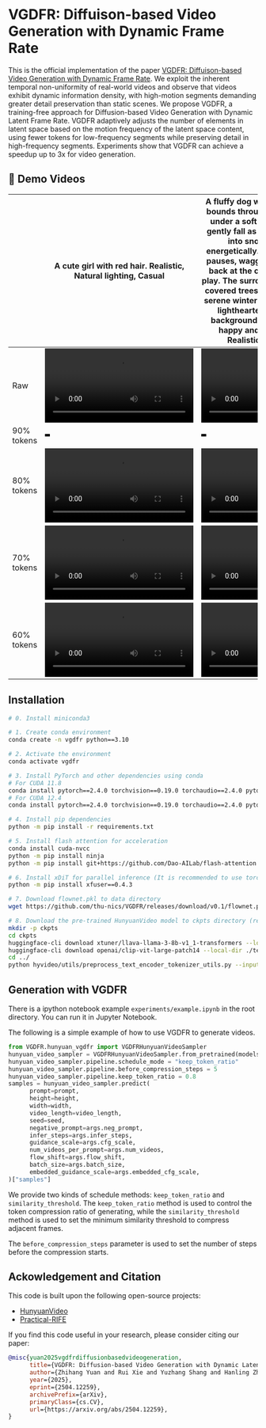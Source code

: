 # VGDFR: Diffuison-based Video Generation with Dynamic Frame Rate
This is the official implementation of the paper [VGDFR: Diffuison-based Video Generation with Dynamic Frame Rate](https://arxiv.org/abs/2504.12259).
We exploit the inherent temporal non-uniformity of real-world videos and observe that videos exhibit dynamic information density, with high-motion segments demanding greater detail preservation than static scenes. We propose VGDFR, a training-free approach for Diffusion-based Video Generation with Dynamic Latent Frame Rate. VGDFR adaptively adjusts the number of elements in latent space based on the motion frequency of the latent space content, using fewer tokens for low-frequency segments while preserving detail in high-frequency segments. Experiments show that VGDFR can achieve a speedup up to 3x for video generation.

## 🎥 Demo Videos

<table>
  <thead>
    <tr>
      <th></th>
      <th>A cute girl with red hair. Realistic, Natural lighting, Casual</th>
      <th>A fluffy dog with a joyful expression bounds through a snowy landscape under a soft blue sky. Snowflakes gently fall as the dog rolls, pounces into snowdrifts, and digs energetically. Occasionally, the dog pauses, wagging its tail and looking back at the camera, inviting you to play. The surroundings feature snow-covered trees, frosted bushes, and a serene winter backdrop. The video is lighthearted, with soft, playful background music enhancing the happy and lively atmosphere. Realistic, Natural lighting</th>
    </tr>
  </thead>
  <tbody>
    <tr>
      <td>Raw</td>
      <td><video src="https://github.com/user-attachments/assets/7d3ff150-37be-4f05-b6cc-46118f8acf03"></video></td>
      <td><video src="https://github.com/user-attachments/assets/42fcde74-b9be-41f8-ae91-fd4caf84bdcb"></video></td>
    </tr>
    <tr>
      <td>90% tokens</td>
      <td><video width=10 src="https://github.com/user-attachments/assets/76b2ac90-6d7c-4aeb-af8e-37aa61708adb"></video></td>
      <td><video width=10 src="https://github.com/user-attachments/assets/55c8f2e4-aa32-4f82-b6c6-6bf1c1630f37"></video></td>
    </tr>
    <tr>
      <td>80% tokens</td>
      <td><video src="https://github.com/user-attachments/assets/8d090b1a-c1a4-47fc-913c-d17d02295651"></video></td>
      <td><video src="https://github.com/user-attachments/assets/9469bb84-6dd5-45ca-a6a2-8231b500a22d"></video></td>
    </tr>
    <tr>
      <td>70% tokens</td>
      <td><video src="https://github.com/user-attachments/assets/bbfb69e3-7967-4c19-907d-db0dd4c7810a"></video></td>
      <td><video src="https://github.com/user-attachments/assets/20e563bc-b263-42e4-9f72-d207f3e4d083"></video></td>
    </tr>
    <tr>
      <td>60% tokens</td>
      <td><video src="https://github.com/user-attachments/assets/32d83493-f15a-48aa-8bfe-f48fa10ad9fa"></video></td>
      <td><video src="https://github.com/user-attachments/assets/376c3483-d63a-4ae7-878b-4ae135d0214c"></video></td>
    </tr>
  </tbody>
</table>

## Installation

```bash
# 0. Install miniconda3

# 1. Create conda environment
conda create -n vgdfr python==3.10

# 2. Activate the environment
conda activate vgdfr

# 3. Install PyTorch and other dependencies using conda
# For CUDA 11.8
conda install pytorch==2.4.0 torchvision==0.19.0 torchaudio==2.4.0 pytorch-cuda=11.8 -c pytorch -c nvidia
# For CUDA 12.4
conda install pytorch==2.4.0 torchvision==0.19.0 torchaudio==2.4.0 pytorch-cuda=12.4 -c pytorch -c nvidia

# 4. Install pip dependencies
python -m pip install -r requirements.txt

# 5. Install flash attention for acceleration
conda install cuda-nvcc
python -m pip install ninja
python -m pip install git+https://github.com/Dao-AILab/flash-attention.git@v2.7.4

# 6. Install xDiT for parallel inference (It is recommended to use torch 2.4.0 and flash-attn 2.6.3)
python -m pip install xfuser==0.4.3

# 7. Download flownet.pkl to data directory
wget https://github.com/thu-nics/VGDFR/releases/download/v0.1/flownet.pkl -P data/

# 8. Download the pre-trained HunyuanVideo model to ckpts directory (ref to https://github.com/Tencent/HunyuanVideo/tree/main/ckpts)
mkdir -p ckpts
cd ckpts
huggingface-cli download xtuner/llava-llama-3-8b-v1_1-transformers --local-dir ./llava-llama-3-8b-v1_1-transformers
huggingface-cli download openai/clip-vit-large-patch14 --local-dir ./text_encoder_2
cd ../
python hyvideo/utils/preprocess_text_encoder_tokenizer_utils.py --input_dir ckpts/llava-llama-3-8b-v1_1-transformers --output_dir ckpts/text_encoder

```

## Generation with VGDFR

There is a ipython notebook example `experiments/example.ipynb` in the root directory. You can run it in Jupyter Notebook.

The following is a simple example of how to use VGDFR to generate videos.
```python
from VGDFR.hunyuan_vgdfr import VGDFRHunyuanVideoSampler
hunyuan_video_sampler = VGDFRHunyuanVideoSampler.from_pretrained(models_root_path, args=args)
hunyuan_video_sampler.pipeline.schedule_mode = "keep_token_ratio"
hunyuan_video_sampler.pipeline.before_compression_steps = 5
hunyuan_video_sampler.pipeline.keep_token_ratio = 0.8
samples = hunyuan_video_sampler.predict(
      prompt=prompt,
      height=height,
      width=width,
      video_length=video_length,
      seed=seed,
      negative_prompt=args.neg_prompt,
      infer_steps=args.infer_steps,
      guidance_scale=args.cfg_scale,
      num_videos_per_prompt=args.num_videos,
      flow_shift=args.flow_shift,
      batch_size=args.batch_size,
      embedded_guidance_scale=args.embedded_cfg_scale,
)["samples"]
```

We provide two kinds of schedule methods: `keep_token_ratio` and `similarity_threshold`. The `keep_token_ratio` method is used to control the token compression ratio of generating, while the `similarity_threshold` method is used to set the minimum similarity threshold to compress adjacent frames.

The `before_compression_steps` parameter is used to set the number of steps before the compression starts.

## Ackowledgement and Citation

This code is built upon the following open-source projects:
- [HunyuanVideo](https://github.com/Tencent/HunyuanVideo)
- [Practical-RIFE](https://github.com/hzwer/Practical-RIFE)

If you find this code useful in your research, please consider citing our paper:
```bibtex
@misc{yuan2025vgdfrdiffusionbasedvideogeneration,
      title={VGDFR: Diffusion-based Video Generation with Dynamic Latent Frame Rate}, 
      author={Zhihang Yuan and Rui Xie and Yuzhang Shang and Hanling Zhang and Siyuan Wang and Shengen Yan and Guohao Dai and Yu Wang},
      year={2025},
      eprint={2504.12259},
      archivePrefix={arXiv},
      primaryClass={cs.CV},
      url={https://arxiv.org/abs/2504.12259}, 
}
```
